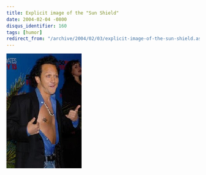 ```yaml
---
title: Explicit image of the "Sun Shield"
date: 2004-02-04 -0800
disqus_identifier: 160
tags: [humor]
redirect_from: "/archive/2004/02/03/explicit-image-of-the-sun-shield.aspx/"
---
```


![](/images/SunRing.JPG)

